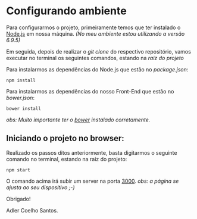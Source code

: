 # Configurando ambiente

Para configurarmos o projeto, primeiramente temos que ter instalado o [Node.js](https://nodejs.org/en/) em nossa máquina. _(No meu ambiente estou utilizando a versão 6.9.5)_

Em seguida, depois de realizar o _git clone_ do respectivo repositório, vamos executar no terminal os seguintes comandos, estando na *raiz do projeto*

Para instalarmos as dependências do Node.js que estão no _package.json_:
```
npm install
```

Para instalarmos as dependências do nosso Front-End que estão no _bower.json_:
```
bower install
```
*obs: Muito importante ter o [bower](https://bower.io/) instalado corretamente.*

## Iniciando o projeto no browser:

Realizado os passos ditos anteriormente, basta digitarmos o seguinte comando no terminal, estando na raiz do projeto:
```
npm start
```

O comando acima irá subir um server na porta [3000](http://localhost:3000).
*obs: a página se ajusta ao seu dispositivo ;-)*

Obrigado!

Adler Coelho Santos.